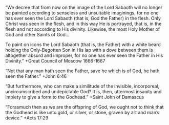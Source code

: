 “We decree that from now on the image of the Lord Sabaoth will no longer be painted according to senseless and unsuitable imaginings, for no one has ever seen the Lord Sabaoth (that is, God the Father) in the flesh. Only Christ was seen in the flesh, and in this way He is portrayed, that is, in the flesh and not according to His divinity. Likewise, the most Holy Mother of God and other Saints of God…

To paint on icons the Lord Sabaoth (that is, the Father) with a white beard holding the Only-Begotten Son in His lap with a dove between them is altogether absurd and improper, for no one has ever seen the Father in His Divinity.”
+Great Council of Moscow 1666-1667

“Not that any man hath seen the Father, save he which is of God, he hath seen the Father.”
+John 6:46

“But furthermore, who can make a similitude of the invisible, incorporeal, uncircumscribed and undepictable God? It is, then, uttermost insanity and impiety to give a form to the Godhead.”
+Saint John of Damascus

“Forasmuch then as we are the offspring of God, we ought not to think that the Godhead is like unto gold, or silver, or stone, graven by art and man’s device.”
+Acts 17:29

